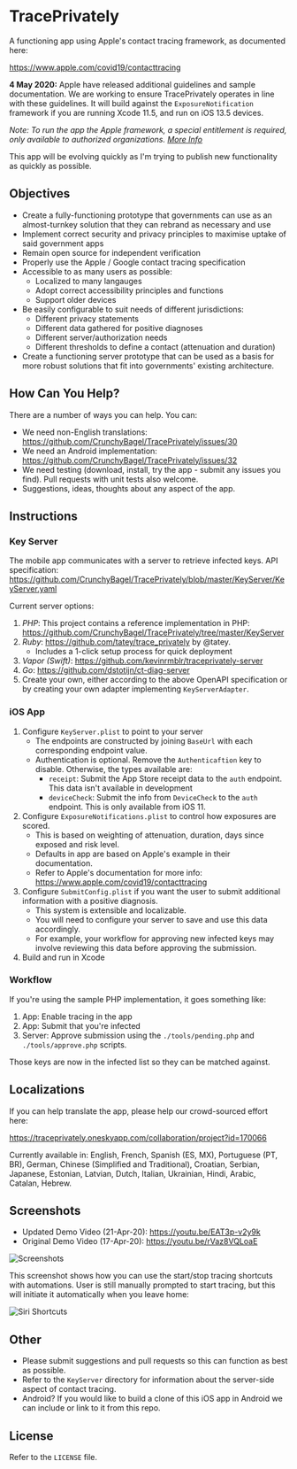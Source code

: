 # TracePrivately
A functioning app using Apple's contact tracing framework, as documented here:

https://www.apple.com/covid19/contacttracing

**4 May 2020:** Apple have released additional guidelines and sample documentation. We are working to ensure TracePrivately operates in line with these guidelines. It will build against the `ExposureNotification` framework if you are running Xcode 11.5, and run on iOS 13.5 devices.

*Note: To run the app the Apple framework, a special entitlement is required, only available to authorized organizations. [More Info](https://github.com/CrunchyBagel/TracePrivately/issues/57)*

This app will be evolving quickly as I'm trying to publish new functionality as quickly as possible.

## Objectives

* Create a fully-functioning prototype that governments can use as an almost-turnkey solution that they can rebrand as necessary and use
* Implement correct security and privacy principles to maximise uptake of said government apps
* Remain open source for independent verification
* Properly use the Apple / Google contact tracing specification
* Accessible to as many users as possible:
    * Localized to many langauges
    * Adopt correct accessibility principles and functions
    * Support older devices
* Be easily configurable to suit needs of different jurisdictions:
    * Different privacy statements
    * Different data gathered for positive diagnoses
    * Different server/authorization needs
    * Different thresholds to define a contact (attenuation and duration)
* Create a functioning server prototype that can be used as a basis for more robust solutions that fit into governments' existing architecture.

## How Can You Help?

There are a number of ways you can help. You can:

* We need non-English translations: https://github.com/CrunchyBagel/TracePrivately/issues/30
* We need an Android implementation: https://github.com/CrunchyBagel/TracePrivately/issues/32
* We need testing (download, install, try the app - submit any issues you find). Pull requests with unit tests also welcome.
* Suggestions, ideas, thoughts about any aspect of the app.

## Instructions

### Key Server

The mobile app communicates with a server to retrieve infected keys. API specification: https://github.com/CrunchyBagel/TracePrivately/blob/master/KeyServer/KeyServer.yaml

Current server options:

1. *PHP*: This project contains a reference implementation in PHP: https://github.com/CrunchyBagel/TracePrivately/tree/master/KeyServer
2. *Ruby*: https://github.com/tatey/trace_privately by @tatey.
    * Includes a 1-click setup process for quick deployment
3. *Vapor (Swift)*: https://github.com/kevinrmblr/traceprivately-server
4. *Go*: https://github.com/dstotijn/ct-diag-server
5. Create your own, either according to the above OpenAPI specification or by creating your own adapter implementing `KeyServerAdapter`.

### iOS App

1. Configure `KeyServer.plist` to point to your server
    * The endpoints are constructed by joining `BaseUrl` with each corresponding endpoint value.
    * Authentication is optional. Remove the `Authenticaftion` key to disable. Otherwise, the types available are:
      * `receipt`: Submit the App Store receipt data to the `auth` endpoint. This data isn't available in development
      * `deviceCheck`: Submit the info from `DeviceCheck` to the `auth` endpoint. This is only available from iOS 11.
2. Configure `ExposureNotifications.plist` to control how exposures are scored.
    * This is based on weighting of attenuation, duration, days since exposed and risk level.
    * Defaults in app are based on Apple's example in their documentation.
    * Refer to Apple's documentation for more info: https://www.apple.com/covid19/contacttracing
3. Configure `SubmitConfig.plist` if you want the user to submit additional information with a positive diagnosis.
    * This system is extensible and localizable.
    * You will need to configure your server to save and use this data accordingly.
    * For example, your workflow for approving new infected keys may involve reviewing this data before approving the submission.
4. Build and run in Xcode

### Workflow

If you're using the sample PHP implementation, it goes something like:

1. App: Enable tracing in the app
2. App: Submit that you're infected
3. Server: Approve submission using the `./tools/pending.php` and `./tools/approve.php` scripts.

Those keys are now in the infected list so they can be matched against.

## Localizations

If you can help translate the app, please help our crowd-sourced effort here:

https://traceprivately.oneskyapp.com/collaboration/project?id=170066

Currently available in:
English, French, Spanish (ES, MX), Portuguese (PT, BR), German, Chinese (Simplified and Traditional), Croatian, Serbian, Japanese, Estonian, Latvian, Dutch, Italian, Ukrainian, Hindi, Arabic, Catalan, Hebrew.

## Screenshots

* Updated Demo Video (21-Apr-20): https://youtu.be/EAT3p-v2y9k
* Original Demo Video (17-Apr-20): https://youtu.be/rVaz8VQLoaE

![Screenshots](https://github.com/CrunchyBagel/TracePrivately/blob/master/screenshots/screenshots.png?raw=true)

This screenshot shows how you can use the start/stop tracing shortcuts with automations. User is still manually prompted to start tracing, but this will initiate it automatically when you leave home:

![Siri Shortcuts](https://github.com/CrunchyBagel/TracePrivately/blob/master/screenshots/shortcuts.png?raw=true)

## Other

* Please submit suggestions and pull requests so this can function as best as possible.
* Refer to the `KeyServer` directory for information about the server-side aspect of contact tracing.
* Android? If you would like to build a clone of this iOS app in Android we can include or link to it from this repo.

## License

Refer to the `LICENSE` file.
